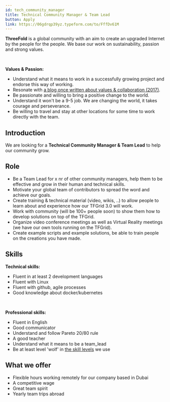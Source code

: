 ```yaml
---
id: tech_community_manager
title: Technical Community Manager & Team Lead
button: Apply
link: https://06gdrqp39yz.typeform.com/to/FffDv61M
---
```


**ThreeFold** is a global community with an aim to create an upgraded Internet by the people for the people. We base our work on sustainability, passion and strong values.

<br/>

**Values & Passion:**

  - Understand what it means to work in a successfully growing project and endorse this way of working.
  - Resonate with [a blog once written about values & collaboration (2017)](https://threefold.io/info/threefold#/threefold__kristof_build_a_better_world_values_collaboration?id=change-is-good).
  - Be passionate and willing to bring a positive change to the world.
  - Understand it won't be a 9-5 job. We are changing the world, it takes courage and perseverance.
  - Be willing to travel and stay at other locations for some time to work directly with the team.

## Introduction

We are looking for a **Technical Community Manager & Team Lead** to help our community grow.

## Role

- Be a Team Lead for x nr of other community managers, help them to be effective and grow in their human and technical skills.
- Motivate your global team of contributors to spread the word and achieve our goals.
- Create training & technical material (video, wikis, ..) to allow people to learn about and experience how our TFGrid 3.0 will work.
- Work with community (will be 100+ people soon) to show them how to develop solutions on top of the TFGrid.
- Organize video conference meetings as well as Virtual Reality meetings (we have our own tools running on the TFGrid).
- Create example scripts and example solutions, be able to train people on the creations you have made.

## Skills

**Technical skills:**
  - Fluent in at least 2 development languages
  - Fluent with Linux
  - Fluent with github, agile processes
  - Good knowledge about docker/kubernetes
  
<br />

**Professional skills:** 
  - Fluent in English
  - Good communicator
  - Understand and follow Pareto 20/80 rule
  - A good teacher
  - Understand what it means to be a team_lead
  - Be at least level 'wolf' in [the skill levels](https://threefold.io/info/threefold#/threefold__p2p_awareness_level) we use


## What we offer

- Flexible hours working remotely for our company based in Dubai
- A competitive wage
- Great team spirit
- Yearly team trips abroad


